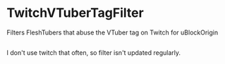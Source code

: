 # TwitchVTuberTagFilter
Filters FleshTubers that abuse the VTuber tag on Twitch for uBlockOrigin  
## 
I don't use twitch that often, so filter isn't updated regularly.
